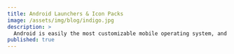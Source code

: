 ```yaml
---
title: Android Launchers & Icon Packs
image: /assets/img/blog/indigo.jpg
description: >
  Android is easily the most customizable mobile operating system, and this makes it ideal for developers and tech geeks. I qualify for both of those, so today I'm going to be taking a look at the best Android Launchers and Icon packs, as well as some cool DroidOS applications for Android phones and tablets. Enjoy!
published: true
---
```


